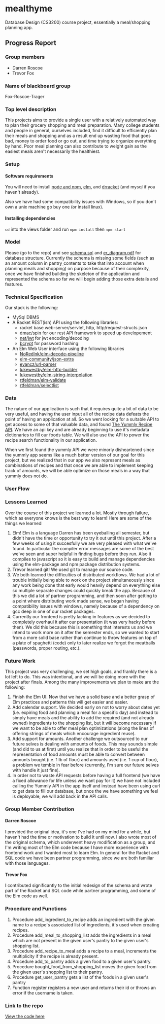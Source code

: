 # mealthyme
Database Design (CS3200) course project, essentially a meal/shopping planning app.


## Progress Report

### Group members

* Darren Roscoe
* Trevor Fox

### Name of blackboard group

Fox-Roscoe-Trager

### Top level description

This projects aims to provide a single user with a relatively automated way to plan their grocery shopping and meal preparation. Many college students and people in general, ourselves included, find it difficult to efficiently plan their meals and shopping and as a result end up wasting food that goes bad, money to order food or go out, and time trying to organize everything by hand. Poor meal planning can also contribute to weight gain as the easiest meals aren't necessarily the healthiest.

### Setup

#### Software requirements

You will need to install [node and npm](https://nodejs.org/en/), [elm](https://guide.elm-lang.org/install.html), and [drracket](https://download.racket-lang.org/) (and mysql if you haven't already).

Also we have had some compatibility issues with Windows, so if you don't own a unix machine go buy one (or install linux).

#### Installing dependencies

`cd` into the views folder and run `npm install` then `npm start`

### Model

Please (go to the repo) and see [schema.sql](https://github.com/Roscode/mealthyme/blob/master/model/schema.sql) and [er_diagram.pdf](https://github.com/Roscode/mealthyme/blob/master/model/er_diagram.pdf) for database structure. Currently the schema is missing some fields (such as an amount column in pantry_contents to take that into account when planning meals and shopping) on purpose because of their complexity, once we have finished building the skeleton of the application and represented the schema so far we will begin adding those extra details and features.


### Technical Specification

Our stack is the following:
* MySql DBMS
* A Racket REST(ish) API using the following libraries:
  + racket base web-server/servlet, http, http/request-structs json
  + [dmac/spin](https://github.com/dmac/spin) for our rest API framework to speed up developement
  + [net/jwt](https://pkgs.racket-lang.org/package/net-jwt) for jwt encoding/decoding
  + [bcrypt](https://pkgs.racket-lang.org/package/bcrypt) for password hashing
* An Elm Web User interface using the following libraries
  + [NoRedInk/elm-decode-pipeline](http://package.elm-lang.org/packages/NoRedInk/elm-decode-pipeline/3.0.0/Json-Decode-Pipeline)
  + [elm-community/json-extra]()
  + [evancz/url-parser](http://package.elm-lang.org/packages/circuithub/elm-json-extra/latest/Json-Decode-Extra)
  + [lukewestby/elm-http-builder](http://package.elm-lang.org/packages/lukewestby/elm-http-builder/latest/HttpBuilder)
  + [lukewestby/elm-string-interpolation](http://package.elm-lang.org/packages/lukewestby/elm-string-interpolate/1.0.1/String-Interpolate)
  + [rtfeldman/elm-validate](http://package.elm-lang.org/packages/rtfeldman/elm-validate/1.1.3)
  + [rtfeldman/selectlist](http://package.elm-lang.org/packages/rtfeldman/selectlist/1.0.0)

### Data

The nature of our application is such that it requires quite a bit of data to be very useful, and having the user input all of the recipe data defeats the point of having an application at all. So we went looking for a suitable API to get access to some of that valuable data, and found [The Yummly Recipe API](https://developer.yummly.com/). We have an api key and are already beginning to use it's metadata dictionaries to fill our foods table. We will also use the API to power the recipe search functionality in our application.

When we first found the yummly API we were minorly disheartened since the yummly app seems like a much better version of our goal for this project, but we realized that in our app we also represent meals as combinations of recipes and that once we are able to implement keeping track of amounts, we will be able optimize on those meals in a way that yummly does not do.

### User Flow

### Lessons Learned
Over the course of this project we learned a lot. Mostly through failure, which as everyone knows is the best way to learn! Here are some of the things we learned
1. Elm! Elm is a language Darren has been eyeballing all semester, but didn't have the time or opportunity to try it out until this project. After a few weeks of using it succesfully we are very pleased with what we've found. In particular the compiler error messages are some of the best we've seen and super helpful in finding bugs before they run. Also it compiles to javascript so it is easy to build and manage dependencies using the elm-package and npm package distribution systems.
2. Trevor learned git! We used git to manage our source code.
3. We both learned the difficulties of distributed workflows. We had a lot of trouble initially being able to work on the project simultaneously since any work being done that early would heavily depend on everything else so multiple separate changes could quickly break the app. Because of this we did a lot of partner programming, and then soon after getting to a point where distributing work made sense, we began having compatibility issues with windows, namely because of a dependency on gcc deep in one of our racket packages.
4. Currently our frontend is pretty lacking in features as we decided to completely overhaul it after our presentation (it was very hacky before then). We did this because this is something that interests us and we intend to work more on it after the semester ends, so we wanted to start from a more solid base rather than continue to throw features on top of a plate of spaghetti (code) only to later realize we forgot the meatballs (passwords, proper routing, etc.).

### Future Work

This project was very challenging, we set high goals, and frankly there is a lot left to do. This was intentional, and we will be doing more with the project after finals. Among the many improvements we plan to make are the following:
1. Finish the Elm UI. Now that we have a solid base and a better grasp of Elm practices and patterns this will get easier and easier.
2. Add calendar support. We decided early on not to worry about dates yet (i.e. expiring food and planning a meal for a specific day) and instead to simply have meals and the ability to add the required (and not already owned) ingredients to the shopping list, but it will become necessary if we want to be able to offer meal plan optimizations (along the lines of offering strings of meals which encourage ingredient reuse).
3. Add support for amounts. Another challenge we outsourced to our future selves is dealing with amounts of foods. This may sounds simple (and did to us at first) until you realize that in order to be useful the representation of food amounts must be able to convert between amounts bought (i.e. 1 lb of flour) and amounts used (i.e. 1 cup of flour), a problem we temble in fear before (currently, I'm sure our future selves with handle it just fine).
4. In order not to waste API requests before having a full frontend (we have a fixed allowance for life unless we want pay for it) we have not included calling the Yummly API in the app itself and instead have been using curl to get data to fill our database, but once the we have something we feel is deployable, we will add back in the API calls.

### Group Member Contribution

#### Darren Roscoe

I provided the original idea, it's one I've had on my mind for a while, but haven't had the time or motivation to build it until now. I also wrote most of the original schema, which underwent heavy modification as a group, and I'm writing most of the Elm code because I have more experience with frontend work and I wanted most to learn Elm. In general for the Racket and SQL code we have been partner programming, since we are both familiar with those languages.

#### Trevor Fox

I contributed significantly to the initial redesign of the schema and wrote part of the Racket and SQL code while partner programming, and some of the Elm code as well.

### Procedure and Functions

1. Procedure add_ingredient_to_recipe adds an ingredient with the given name to a recipe's associated list of ingredients, it's used when creating recipes.
2. Procedure add_meal_to_shopping_list adds the ingredients in a meal which are not present in the given user's pantry to the given user's shopping list.
3. Procedure add_recipe_to_meal adds a recipe to a meal, increments the multiplicity if the recipe is already present.
4. Procedure add_to_pantry adds a given food to a given user's pantry.
5. Procedure bought_food_from_shopping_list moves the given food from the given user's shopping list to their pantry.
6. Procedure get_user_pantry gets a list of the foods in a given user's pantry
7. Function register registers a new user and returns their id or throws an error if the username is taken.

### Link to the repo

[View the code here](https://github.com/Roscode/mealthyme)

